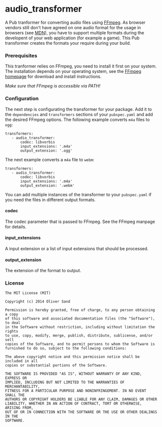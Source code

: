 audio_transformer
=================

A Pub tranformer for converting audio files using [FFmpeg](http://www.ffmpeg.org/). As browser vendors still don't have agreed on one audio format for the usage in browsers  (see [MDN](https://developer.mozilla.org/en-US/docs/HTML/Supported_media_formats#Browser_compatibility)), you have to support multiple formats during the developent of your web application (for example a game). This Pub transformer creates the formats your require during your build.

### Prerequisites

This tranformer relies on FFmpeg, you need to install it first on your system. The installation depends on your operating system, see the [FFmpeg homepage](http://www.ffmpeg.org/) for download and install instructions.

*Make sure that FFmpeg is accessible via PATH!*

### Configuration

The next step is configurating the transformer for your package. Add it to the ```dependencies``` and ```transformers``` sections of your ```pubspec.yaml``` and add the desired FFmpeg options. The following example converts ```m4a``` files to ```ogg```:

```
transformers:
   - audio_transformer:
       codec: libvorbis
       input_extensions: '.m4a'
       output_extension: '.ogg'
```

The next example converts a ```m4a``` file to ```webm```:

```
transformers:
   - audio_transformer:
       codec: libvorbis
       input_extensions: '.m4a'
       output_extension: '.webm'
```

You can add multiple instances of the transformer to your ```pubspec.yaml``` if you need the files in different output formats.

#### codec

The codec parameter that is passed to FFmpeg. See the FFmpeg manpage for details.

#### input_extensions

A input extension or a list of input extensions that should be processed.

#### output_extension

The extension of the format to output.

### License

```
The MIT License (MIT)

Copyright (c) 2014 Oliver Sand

Permission is hereby granted, free of charge, to any person obtaining a copy
of this software and associated documentation files (the "Software"), to deal
in the Software without restriction, including without limitation the rights
to use, copy, modify, merge, publish, distribute, sublicense, and/or sell
copies of the Software, and to permit persons to whom the Software is
furnished to do so, subject to the following conditions:

The above copyright notice and this permission notice shall be included in all
copies or substantial portions of the Software.

THE SOFTWARE IS PROVIDED "AS IS", WITHOUT WARRANTY OF ANY KIND, EXPRESS OR
IMPLIED, INCLUDING BUT NOT LIMITED TO THE WARRANTIES OF MERCHANTABILITY,
FITNESS FOR A PARTICULAR PURPOSE AND NONINFRINGEMENT. IN NO EVENT SHALL THE
AUTHORS OR COPYRIGHT HOLDERS BE LIABLE FOR ANY CLAIM, DAMAGES OR OTHER
LIABILITY, WHETHER IN AN ACTION OF CONTRACT, TORT OR OTHERWISE, ARISING FROM,
OUT OF OR IN CONNECTION WITH THE SOFTWARE OR THE USE OR OTHER DEALINGS IN THE
SOFTWARE.
```